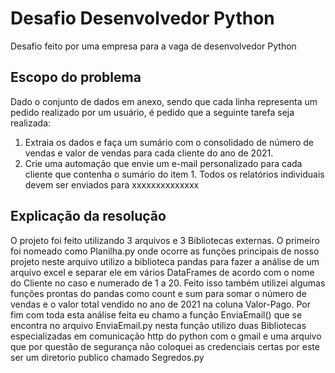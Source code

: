 # Desafio Desenvolvedor Python
Desafio feito por uma empresa para a vaga de desenvolvedor Python 

## Escopo do problema
Dado o conjunto de dados em anexo, sendo que cada linha representa um pedido realizado por um
usuário, é pedido que a seguinte tarefa seja realizada:

1. Extraia os dados e faça um sumário com o consolidado de número de vendas e valor de
vendas para cada cliente do ano de 2021.
2. Crie uma automação que envie um e-mail personalizado para cada cliente que contenha o
sumário do item 1. Todos os relatórios individuais devem ser enviados para xxxxxxxxxxxxxx

## Explicação da resolução 
O projeto foi feito utilizando 3 arquivos e 3 Bibliotecas externas.
O primeiro foi nomeado como Planilha.py onde ocorre as funções principais de nosso projeto neste
arquivo utilizo a biblioteca pandas para fazer a análise de um arquivo excel e separar ele em vários DataFrames
de acordo com o nome do Cliente no caso e numerado de 1 a 20.
Feito isso também utilizei algumas funções prontas do pandas como count e sum para somar o número de vendas e o valor total vendido no ano de 2021 
na coluna Valor-Pago.
Por fim com toda esta análise feita eu chamo a função EnviaEmail() que se encontra no arquivo EnviaEmail.py nesta função utilizo duas Bibliotecas especializadas em 
comunicação http do python com o gmail e uma arquivo que por questão de segurança não coloquei as credenciais certas por este ser um diretorio publico chamado Segredos.py
